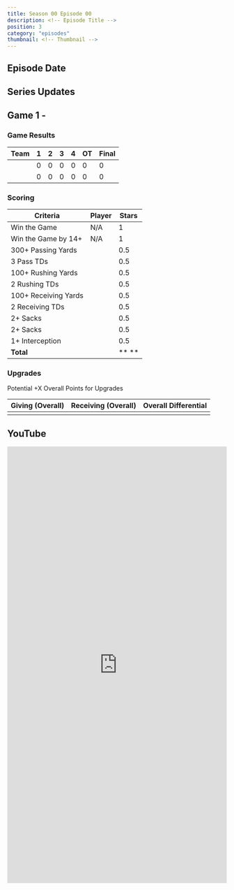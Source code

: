 ```yaml
---
title: Season 00 Episode 00
description: <!-- Episode Title -->
position: 3
category: "episodes"
thumbnail: <!-- Thumbnail -->
---
```


<!-- Episode Title -->

## Episode Date

<!-- Episode Date -->

## Series Updates

<!-- Any updates made to the series from this episode -->

## Game 1 - <!-- Team 1 @ Team 2-->

### Game Results

| Team | 1   | 2   | 3   | 4   | OT  | Final |
| ---- | --- | --- | --- | --- | --- | ----- |
|      | 0   | 0   | 0   | 0   | 0   | 0     |
|      | 0   | 0   | 0   | 0   | 0   | 0     |

### Scoring

| Criteria             | Player | Stars     |
| -------------------- | ------ | --------- |
| Win the Game         | N/A    | 1         |
| Win the Game by 14+  | N/A    | 1         |
| 300+ Passing Yards   |        | 0.5       |
| 3 Pass TDs           |        | 0.5       |
| 100+ Rushing Yards   |        | 0.5       |
| 2 Rushing TDs        |        | 0.5       |
| 100+ Receiving Yards |        | 0.5       |
| 2 Receiving TDs      |        | 0.5       |
| 2+ Sacks             |        | 0.5       |
| 2+ Sacks             |        | 0.5       |
| 1+ Interception      |        | 0.5       |
| **Total**            |        | \*\* \*\* |

### Upgrades

Potential +X Overall Points for Upgrades

| Giving (Overall) | Receiving (Overall) | Overall Differential |
| ---------------- | ------------------- | -------------------- |
|                  |                     |                      |

## YouTube

<iframe
    src="https://www.youtube.com/embed/YT_SITE" 
    loading="lazy" 
    style="border: 0; width: 100%; height: 25vh;"  
    title="YouTube video player" 
    frameborder="0"
    allow="accelerometer; autoplay; clipboard-write; encrypted-media; gyroscope; picture-in-picture"
></iframe>
